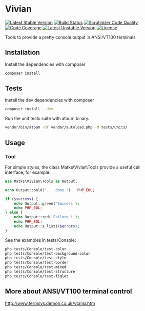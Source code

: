 Vivian
======

[![Latest Stable Version](https://poser.pugx.org/matks/vivian/v/stable.svg)](https://packagist.org/packages/matks/vivian)
[![Build Status](https://travis-ci.org/matks/Vivian.png)](https://travis-ci.org/matks/Vivian)
[![Scrutinizer Code Quality](https://scrutinizer-ci.com/g/matks/Vivian/badges/quality-score.png?b=master)](https://scrutinizer-ci.com/g/matks/Vivian/?branch=master)
[![Code Coverage](https://scrutinizer-ci.com/g/matks/Vivian/badges/coverage.png?b=master)](https://scrutinizer-ci.com/g/matks/Vivian/?branch=master)
[![Latest Unstable Version](https://poser.pugx.org/matks/vivian/v/unstable.svg)](https://packagist.org/packages/matks/vivian)
[![License](https://poser.pugx.org/matks/vivian/license.svg)](https://packagist.org/packages/matks/vivian)

Tools to provide a pretty console output in ANSI/VT100 terminals

## Installation

Install the dependencies with composer
```bash
composer install
```

## Tests

Install the dev dependencies with composer
```bash
composer install --dev
```

Run the unit tests suite with atoum binary.
```bash
vendor/bin/atoum -bf vendor/autoload.php -d tests/Units/
```

## Usage

### Tool

For simple styles, the class Matks\Vivian\Tools provide a useful call interface, for example:
```php
use Matks\Vivian\Tools as Output;

echo Output::bold('... done.') . PHP_EOL;

if ($success) {
	echo Output::green('Success');
	echo PHP_EOL;
} else {
	echo Output::red('Failure !');
	echo PHP_EOL;
	echo Output::s_list1($errors);
}
```

See the examples in tests/Console:
```bash
php tests/Console/test-color
php tests/Console/test-background-color
php tests/Console/test-style
php tests/Console/test-border
php tests/Console/test-mixed
php tests/Console/test-structure
php tests/Console/test-figlet
```

## More about ANSI/VT100 terminal control

http://www.termsys.demon.co.uk/vtansi.htm